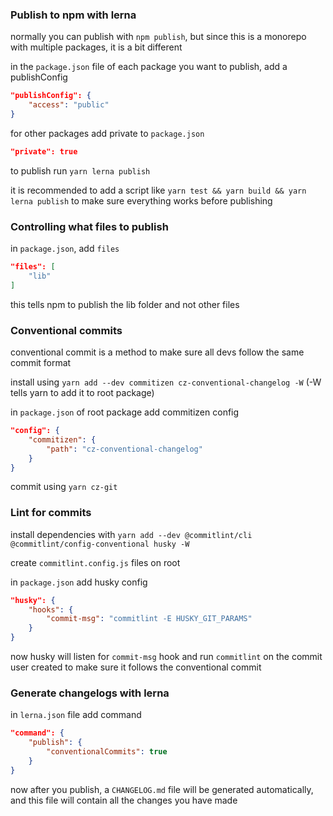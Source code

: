 ### Publish to npm with lerna

normally you can publish with `npm publish`, but since this is a monorepo with multiple packages, it is a bit different

in the `package.json` file of each package you want to publish, add a publishConfig

```json
"publishConfig": {
    "access": "public"
}
```

for other packages add private to `package.json`

```json
"private": true
```

to publish run `yarn lerna publish`

it is recommended to add a script like `yarn test && yarn build && yarn lerna publish`  to make sure everything works before publishing

### Controlling what files to publish

in `package.json`, add `files`

```json
"files": [
    "lib"
]
```

this tells npm to publish the lib folder and not other files

### Conventional commits

conventional commit is a method to make sure all devs follow the same commit format

install using `yarn add --dev commitizen cz-conventional-changelog -W` (-W tells yarn to add it to root package)

in `package.json` of root package add commitizen config

```json
"config": {
    "commitizen": {
        "path": "cz-conventional-changelog"
    }
}
```

commit using `yarn cz-git`

### Lint for commits

install dependencies with `yarn add --dev @commitlint/cli @commitlint/config-conventional husky -W`

create `commitlint.config.js` files on root

in `package.json` add husky config

```json
"husky": {
    "hooks": {
        "commit-msg": "commitlint -E HUSKY_GIT_PARAMS"
    }
}
```

now husky will listen for `commit-msg` hook and run `commitlint` on the commit user created to make sure it follows the conventional commit

### Generate changelogs with lerna

in `lerna.json` file add command

```json
"command": {
    "publish": {
        "conventionalCommits": true
    }
}
```

now after you publish, a `CHANGELOG.md` file will be generated automatically, and this file will contain all the changes you have made


